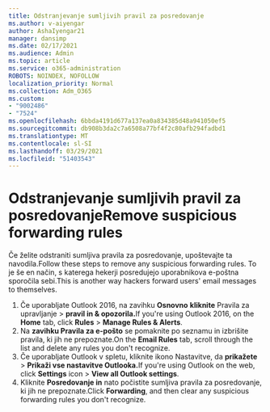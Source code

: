 ```yaml
---
title: Odstranjevanje sumljivih pravil za posredovanje
ms.author: v-aiyengar
author: AshaIyengar21
manager: dansimp
ms.date: 02/17/2021
ms.audience: Admin
ms.topic: article
ms.service: o365-administration
ROBOTS: NOINDEX, NOFOLLOW
localization_priority: Normal
ms.collection: Adm_O365
ms.custom:
- "9002486"
- "7524"
ms.openlocfilehash: 6bbda4191d677a137ea0a834385d48a941050ef5
ms.sourcegitcommit: db908b3da2c7a6508a77bf4f2c80afb294fadbd1
ms.translationtype: MT
ms.contentlocale: sl-SI
ms.lasthandoff: 03/29/2021
ms.locfileid: "51403543"
---
```

# <a name="remove-suspicious-forwarding-rules"></a><span data-ttu-id="194e1-102">Odstranjevanje sumljivih pravil za posredovanje</span><span class="sxs-lookup"><span data-stu-id="194e1-102">Remove suspicious forwarding rules</span></span>

<span data-ttu-id="194e1-103">Če želite odstraniti sumljiva pravila za posredovanje, upoštevajte ta navodila.</span><span class="sxs-lookup"><span data-stu-id="194e1-103">Follow these steps to remove any suspicious forwarding rules.</span></span> <span data-ttu-id="194e1-104">To je še en način, s katerega hekerji posredujejo uporabnikova e-poštna sporočila sebi.</span><span class="sxs-lookup"><span data-stu-id="194e1-104">This is another way hackers forward users' email messages to themselves.</span></span>

1. <span data-ttu-id="194e1-105">Če uporabljate Outlook 2016, na zavihku **Osnovno** **kliknite** Pravila za upravljanje  >  **pravil in & opozorila.**</span><span class="sxs-lookup"><span data-stu-id="194e1-105">If you're using Outlook 2016, on the **Home** tab, click **Rules** > **Manage Rules & Alerts**.</span></span> 
1. <span data-ttu-id="194e1-106">Na **zavihku Pravila za e-pošto** se pomaknite po seznamu in izbrišite pravila, ki jih ne prepoznate.</span><span class="sxs-lookup"><span data-stu-id="194e1-106">On the **Email Rules** tab, scroll through the list and delete any rules you don't recognize.</span></span>
1. <span data-ttu-id="194e1-107">Če uporabljate Outlook v spletu, kliknite ikono Nastavitve, da **prikažete** > **Prikaži vse nastavitve Outlooka.**</span><span class="sxs-lookup"><span data-stu-id="194e1-107">If you're using Outlook on the web, click **Settings** icon > **View all Outlook settings**.</span></span>
1. <span data-ttu-id="194e1-108">Kliknite **Posredovanje in** nato počistite sumljiva pravila za posredovanje, ki jih ne prepoznate.</span><span class="sxs-lookup"><span data-stu-id="194e1-108">Click **Forwarding**, and then clear any suspicious forwarding rules you don't recognize.</span></span>
